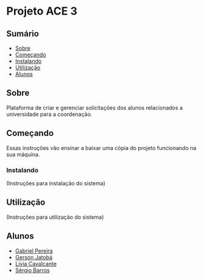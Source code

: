# Projeto ACE 3

## Sumário

- [Sobre](#about)
- [Começando](#getting_started)
- [Instalando](#installing)
- [Utilização](#usage)
- [Alunos](#students)

## Sobre <a name = "about"></a>

Plataforma de criar e gerenciar solicitações dos alunos relacionados a universidade para a coordenação.

## Começando <a name = "getting_started"></a>

Essas instruções vão ensinar a baixar uma cópia do projeto funcionando na sua máquina.

### Instalando <a name = "installing"></a>

(Instruções para instalação do sistema)

## Utilização <a name = "usage"></a>

(Instruções para utilização do sistema)

## Alunos

- [Gabriel Pereira](https://github.com/GPereira2609)
- [Gerson Jatobá](https://github.com/GersonMJL)
- [Lívia Cavalcante](https://github.com/LiviaCavalcante)
- [Sérgio Barros](https://github.com/sergiobarrostm)
